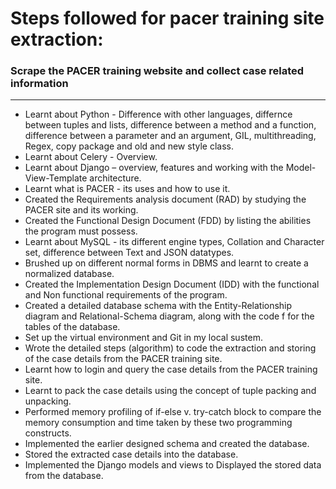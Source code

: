 <h1>Steps followed for pacer training site extraction:</h1>

<h3> Scrape the PACER training website and collect case related information </h3>
<hr/>

<ul>
  <li>
       Learnt about Python - Difference with other languages, differnce between tuples and lists, difference between a method and a function, difference between a parameter and an argument, GIL, multithreading, Regex, copy package and old and new style class.
  </li>
  <li>Learnt about Celery - Overview.</li>
  <li>Learnt about Django – overview, features and working with the Model-View-Template architecture.</li>
  <li>Learnt what is PACER - its uses and how to use it.</li>
  <li>Created the Requirements analysis document (RAD) by studying the PACER site and its working.</li>
  <li>Created the Functional Design Document (FDD) by listing the abilities the program must possess.</li>
  <li>Learnt about MySQL - its different engine types, Collation and Character set, difference between Text and JSON datatypes.</li>
  <li>Brushed up on different normal forms in DBMS and learnt to create a normalized database.</li>
  <li>Created the Implementation Design Document (IDD) with the functional and Non functional requirements of the program.</li>
  <li>Created a detailed database schema with the Entity-Relationship diagram and Relational-Schema diagram, along with the code f for the tables of the database.
    </li>
  <li>Set up the virtual environment and Git in my local sustem.</li>
  <li>Wrote the detailed steps (algorithm) to code the extraction and storing of the case details from the PACER training site.</li>
  <li>Learnt how to login and query the case details from the PACER training site.</li>
  <li>Learnt to pack the case details using the concept of tuple packing and unpacking.</li>
  <li>Performed memory profiling of if-else v. try-catch block to compare the memory consumption and time taken by these two programming constructs.
    </li>
  <li>Implemented the earlier designed schema and created the database.</li>
  <li>Stored the extracted case details into the database.</li>
  <li>Implemented the Django models and views to Displayed the stored data from the database.</li>
